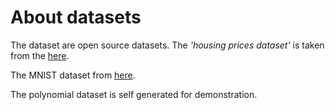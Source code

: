 # About datasets

The dataset are open source datasets. The _'housing prices dataset'_ is taken from the [here](https://github.com/ageron/handson-ml/blob/master/datasets/housing/housing.csv). 

The MNIST dataset from [here](https://www.openml.org/search?type=data&sort=runs&id=554&status=active).

The polynomial dataset is self generated for demonstration.